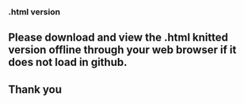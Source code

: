 ### .html version

## Please download and view the .html knitted version offline through your web browser if it does not load in github.

## Thank you
